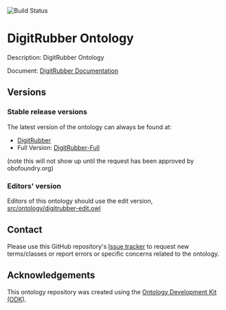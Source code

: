 
![Build Status](https://github.com/TIBHannover/DIGIT-RUBBER/workflows/CI/badge.svg)
# DigitRubber Ontology

Description: DigitRubber Ontology

Document: [DigitRubber Documentation](https://tibhannover.github.io/DIGIT-RUBBER/)

## Versions

### Stable release versions

The latest version of the ontology can always be found at:

* [DigitRubber](./digitrubber.owl)
* Full Version: [DigitRubber-Full](./digitrubber-full.owl)

(note this will not show up until the request has been approved by obofoundry.org)

### Editors' version

Editors of this ontology should use the edit version, [src/ontology/digitrubber-edit.owl](src/ontology/digitrubber-edit.owl)

## Contact

Please use this GitHub repository's [Issue tracker](https://github.com/TIBHannover/DIGIT-RUBBER/issues/) to request new terms/classes or report errors or specific concerns related to the ontology.

## Acknowledgements

This ontology repository was created using the [Ontology Development Kit (ODK)](https://github.com/INCATools/ontology-development-kit).
